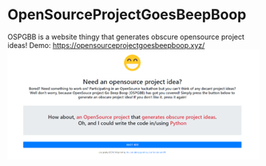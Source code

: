 # OpenSourceProjectGoesBeepBoop
OSPGBB is a website thingy that generates obscure opensource project ideas!
 Demo: https://opensourceprojectgoesbeepboop.xyz/
![Hello World](ospgbb.png)
